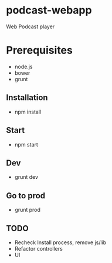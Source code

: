 # podcast-webapp
Web Podcast player

# Prerequisites

* node.js
* bower
* grunt

## Installation

* npm install

## Start

* npm start

## Dev

* grunt dev

## Go to prod

* grunt prod

## TODO
- Recheck Install process, remove js/lib
- Refactor controllers
- UI